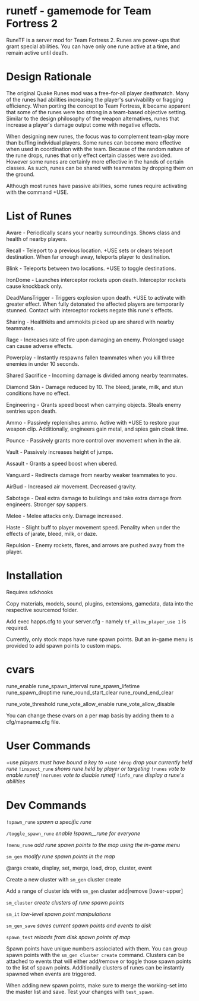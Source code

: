 runetf - gamemode for Team Fortress 2
=================

RuneTF is a server mod for Team Fortress 2. Runes are power-ups that grant special abilities. You can have only one rune active at a time, and remain active until death.


Design Rationale
======
The original Quake Runes mod was a free-for-all player deathmatch. Many of the runes had abilities increasing the player's survivability or fragging efficiency. When porting the concept to Team Fortress, it became apparent that some of the runes were too strong in a team-based objective setting. Similar to the design philosophy of the weapon alternatives, runes that increase a player's damage output come with negative effects.

When designing new runes, the focus was to complement team-play more than buffing individual players. Some runes can become more effective when used in coordination with the team. Because of the random nature of the rune drops, runes that only effect certain classes were avoided. However some runes are certainly more effective in the hands of certain classes. As such, runes can be shared with teammates by dropping them on the ground.

Although most runes have passive abilities, some runes require activating with the command +USE.


List of Runes
=======

Aware - Periodically scans your nearby surroundings. Shows class and health of nearby players.

Recall - Teleport to a previous location. +USE sets or clears teleport destination. When far enough away, teleports player to destination.

Blink - Teleports between two locations. +USE to toggle destinations.

IronDome - Launches interceptor rockets upon death. Interceptor rockets cause knockback only.

DeadMansTrigger - Triggers explosion upon death. +USE to activate with greater effect. When fully detonated the affected players are temporarily stunned. Contact with interceptor rockets negate this rune's effects.

Sharing - Healthkits and ammokits picked up are shared with nearby teammates.

Rage - Increases rate of fire upon damaging an enemy. Prolonged usage can cause adverse effects.

Powerplay - Instantly respawns fallen teammates when you kill three enemies in under 10 seconds.

Shared Sacrifice - Incoming damage is divided among nearby teammates.

Diamond Skin - Damage reduced by 10. The bleed, jarate, milk, and stun conditions have no effect.

Engineering - Grants speed boost when carrying objects. Steals enemy sentries upon death.

Ammo - Passively replenishes ammo. Active with +USE to restore your weapon clip. Additionally, engineers gain metal, and spies gain cloak time.

Pounce - Passively grants more control over movement when in the air.

Vault - Passively increases height of jumps.

Assault - Grants a speed boost when ubered.

Vanguard - Redirects damage from nearby weaker teammates to you.

AirBud - Increased air movement. Decreased gravity.

Sabotage - Deal extra damage to buildings and take extra damage from engineers. Stronger spy sappers.

Melee - Melee attacks only. Damage increased.

Haste - Slight buff to player movement speed. Penality when under the effects of jarate, bleed, milk, or daze.

Repulsion - Enemy rockets, flares, and arrows are pushed away from the player.



Installation
=====
Requires sdkhooks

Copy materials, models, sound, plugins, extensions, gamedata, data into the respective sourcemod folder.

Add exec happs.cfg to your server.cfg - namely `tf_allow_player_use 1` is required.


Currently, only stock maps have rune spawn points.  But an in-game menu is provided to add spawn points to custom maps.


cvars
===

rune_enable
rune_spawn_interval
rune_spawn_lifetime
rune_spawn_droptime
rune_round_start_clear
rune_round_end_clear

rune_vote_threshold
rune_vote_allow_enable
rune_vote_allow_disable


You can change these cvars on a per map basis by adding them to a cfg/mapname.cfg file.


User Commands
===
+use _players must have bound a key to +use_
``!drop`` _drop your currently held rune_
``!inspect_rune`` _shows rune held by player or targeting_
``!runes`` _vote to enable runetf_
``!norunes`` _vote to disable runetf_
``!info_rune`` _display a rune's abilities_


Dev Commands
===

``!spawn_rune`` _spawn a specific rune_

``/toggle_spawn_rune`` _enable !spawn__rune for everyone_

``!menu_rune`` _add rune spawn points to the map using the in-game menu_

``sm_gen``  _modify rune spawn points in the map_

@args create, display, set, merge, load, drop, cluster, event

Create a new cluster with `sm_gen` cluster create <clustername>

Add a range of cluster ids with `sm_gen` cluster add|remove <clustername> [lower-upper]

``sm_cluster`` _create clusters of rune spawn points_

``sm_it`` _low-level spawn point manipulations_

``sm_gen_save`` _saves current spawn points and events to disk_

``spawn_test`` _reloads from disk spawn points of map_

Spawn points have unique numbers assiociated with them.  You can group spawn points with the `sm_gen cluster create` command.  Clusters can be attached to events that will either add/remove or toggle those spawn points to the list of spawn points.  Additionally clusters of runes can be instantly spawned when events are triggered.

When adding new spawn points, make sure to merge the working-set into the master list and save.  Test your changes with `test_spawn`.

